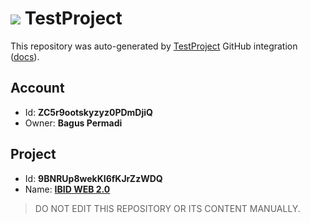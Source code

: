 # ![](https://s3.amazonaws.com/storage-static.testproject.io/logos/TP-Logo-Square.svg) TestProject

This repository was auto-generated by [TestProject](https://testproject.io) GitHub integration ([docs](https://docs.testproject.io/testproject-integrations/github-integration)).

## Account
* Id: **ZC5r9ootskyzyz0PDmDjiQ**
* Owner: **Bagus Permadi**

## Project
* Id: **9BNRUp8wekKI6fKJrZzWDQ**
* Name: **[IBID WEB 2.0](https://app.testproject.io/#/projects/214674/tests)**

> DO NOT EDIT THIS REPOSITORY OR ITS CONTENT MANUALLY.